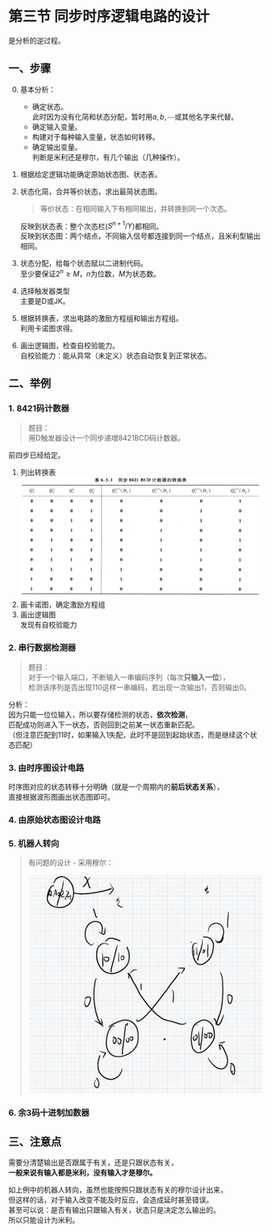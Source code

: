 # 第三节 同步时序逻辑电路的设计

是分析的逆过程。

## 一、步骤

0. 基本分析：  
   * 确定状态。  
     此时因为没有化简和状态分配，暂时用$a,b,\cdots$或其他名字来代替。
   * 确定输入变量。
   * 构建对于每种输入变量，状态如何转移。
   * 确定输出变量。  
     判断是米利还是穆尔，有几个输出（几种操作）。
1. 根据给定逻辑功能确定原始状态图、状态表。
2. 状态化简，合并等价状态，求出最简状态图。  
   > 等价状态：在相同输入下有相同输出，并转换到同一个次态。

   反映到状态表：整个次态栏($S^{n+1}/Y$)都相同。  
   反映到状态图：两个结点，不同输入信号都连接到同一个结点，且米利型输出相同。
3. 状态分配，给每个状态赋以二进制代码。  
   至少要保证$2^n \ge M$，$n$为位数，$M$为状态数。
4. 选择触发器类型  
   主要是D或JK。
5. 根据转换表，求出电路的激励方程组和输出方程组。  
   利用卡诺图求得。
6. 画出逻辑图，检查自校验能力。  
   自校验能力：能从异常（未定义）状态自动恢复到正常状态。

## 二、举例

### 1. 8421码计数器

> 题目：  
> 用D触发器设计一个同步递增8421BCD码计数器。

前四步已经给定。

1. 列出转换表  
   ![8421码计数器转换表](images/Sequential_Logic_Circult-3--12-07_10-35-55.png)
2. 画卡诺图，确定激励方程组
3. 画出逻辑图  
   发现有自校验能力

### 2. 串行数据检测器

> 题目：  
> 对于一个输入端口，不断输入一串编码序列（每次**只输入一位**），  
> 检测该序列是否出现$110$这样一串编码，若出现一次输出$1$，否则输出$0$。

分析：  
因为只能一位位输入，所以要存储检测的状态，**依次检测**，  
匹配成功则进入下一状态，否则回到之前某一状态重新匹配。  
（但注意匹配到$11$时，如果输入$1$失配，此时不是回到起始状态，而是继续这个状态匹配）

### 3. 由时序图设计电路

时序图对应的状态转移十分明确（就是一个周期内的**前后状态关系**），  
直接根据波形图画出状态图即可。

### 4. 由原始状态图设计电路

### 5. 机器人转向

> 有问题的设计 - 采用穆尔：
>
> ![图 2](images/Sequential_Logic_Circult-3--12-07_11-56-23.png)  

### 6. 余3码十进制加数器

## 三、注意点

需要分清楚输出是否跟属于有关，还是只跟状态有关，  
**一般来说有输入都是米利，没有输入才是穆尔。**

如上例中的机器人转向，虽然也能按照只跟状态有关的穆尔设计出来，  
但这样的话，对于输入改变不能及时反应，会造成延时甚至错误。  
甚至可以说：是否有输出只跟输入有关，状态只是决定怎么输出的。  
所以只能设计为米利。
